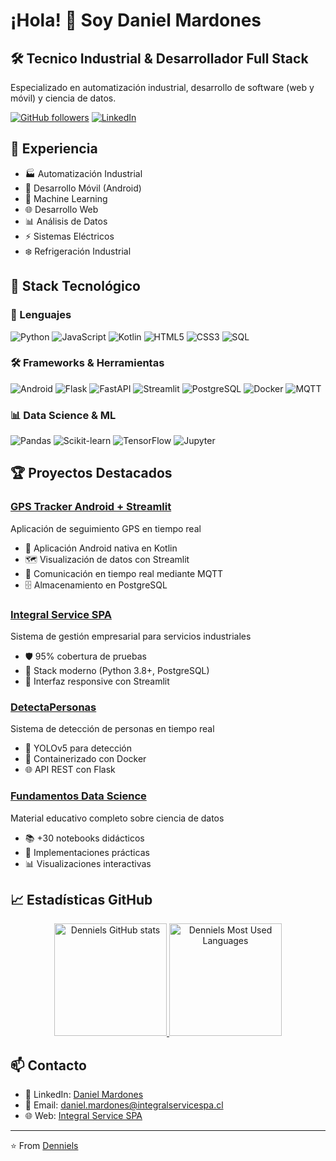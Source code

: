 # ¡Hola! 👋 Soy Daniel Mardones

## 🛠️ Tecnico Industrial & Desarrollador Full Stack
Especializado en automatización industrial, desarrollo de software (web y móvil) y ciencia de datos.

[![GitHub followers](https://img.shields.io/github/followers/Denniels?label=Follow&style=social)](https://github.com/Denniels)
[![LinkedIn](https://img.shields.io/badge/-LinkedIn-0077B5?style=flat&logo=LinkedIn&logoColor=white)](https://www.linkedin.com/in/daniel-andres-mardones-sanhueza-27b73777)

## 💼 Experiencia
- 🏭 Automatización Industrial
- 📱 Desarrollo Móvil (Android)
- 🤖 Machine Learning
- 🌐 Desarrollo Web
- 📊 Análisis de Datos
- ⚡ Sistemas Eléctricos
- ❄️ Refrigeración Industrial

## 🚀 Stack Tecnológico

### 🔧 Lenguajes
![Python](https://img.shields.io/badge/-Python-3776AB?style=flat&logo=Python&logoColor=white)
![JavaScript](https://img.shields.io/badge/-JavaScript-F7DF1E?style=flat&logo=JavaScript&logoColor=black)
![Kotlin](https://img.shields.io/badge/-Kotlin-7F52FF?style=flat&logo=Kotlin&logoColor=white)
![HTML5](https://img.shields.io/badge/-HTML5-E34F26?style=flat&logo=HTML5&logoColor=white)
![CSS3](https://img.shields.io/badge/-CSS3-1572B6?style=flat&logo=CSS3&logoColor=white)
![SQL](https://img.shields.io/badge/-SQL-4479A1?style=flat&logo=MySQL&logoColor=white)

### 🛠️ Frameworks & Herramientas
![Android](https://img.shields.io/badge/-Android-3DDC84?style=flat&logo=Android&logoColor=white)
![Flask](https://img.shields.io/badge/-Flask-000000?style=flat&logo=Flask&logoColor=white)
![FastAPI](https://img.shields.io/badge/-FastAPI-009688?style=flat&logo=FastAPI&logoColor=white)
![Streamlit](https://img.shields.io/badge/-Streamlit-FF4B4B?style=flat&logo=Streamlit&logoColor=white)
![PostgreSQL](https://img.shields.io/badge/-PostgreSQL-336791?style=flat&logo=PostgreSQL&logoColor=white)
![Docker](https://img.shields.io/badge/-Docker-2496ED?style=flat&logo=Docker&logoColor=white)
![MQTT](https://img.shields.io/badge/-MQTT-660066?style=flat&logo=MQTT&logoColor=white)

### 📊 Data Science & ML
![Pandas](https://img.shields.io/badge/-Pandas-150458?style=flat&logo=Pandas&logoColor=white)
![Scikit-learn](https://img.shields.io/badge/-Scikit--learn-F7931E?style=flat&logo=scikit-learn&logoColor=white)
![TensorFlow](https://img.shields.io/badge/-TensorFlow-FF6F00?style=flat&logo=TensorFlow&logoColor=white)
![Jupyter](https://img.shields.io/badge/-Jupyter-F37626?style=flat&logo=Jupyter&logoColor=white)

## 🏆 Proyectos Destacados

### [GPS Tracker Android + Streamlit](https://github.com/Denniels/telemetrix_test/Android_mqtt_gps_track)
Aplicación de seguimiento GPS en tiempo real
- 📱 Aplicación Android nativa en Kotlin
- 🗺️ Visualización de datos con Streamlit
- 📡 Comunicación en tiempo real mediante MQTT
- 🗄️ Almacenamiento en PostgreSQL

### [Integral Service SPA](https://github.com/Denniels/industrial_services_app)
Sistema de gestión empresarial para servicios industriales
- 🛡️ 95% cobertura de pruebas
- 🚀 Stack moderno (Python 3.8+, PostgreSQL)
- 📱 Interfaz responsive con Streamlit

### [DetectaPersonas](https://github.com/Denniels/detecta_personas)
Sistema de detección de personas en tiempo real
- 🤖 YOLOv5 para detección
- 🐳 Containerizado con Docker
- 🌐 API REST con Flask

### [Fundamentos Data Science](https://github.com/Denniels/Fundamentos-data-sciens)
Material educativo completo sobre ciencia de datos
- 📚 +30 notebooks didácticos
- 🧮 Implementaciones prácticas
- 📊 Visualizaciones interactivas

## 📈 Estadísticas GitHub

<div align="center">
  <a href="https://github.com/Denniels">
    <img height="180em" src="https://github-readme-stats-git-masterrstaa-rickstaa.vercel.app/api?username=Denniels&show_icons=true&theme=dracula&include_all_commits=true&count_private=true" alt="Denniels GitHub stats"/>
    <img height="180em" src="https://github-readme-stats-git-masterrstaa-rickstaa.vercel.app/api/top-langs/?username=Denniels&layout=compact&langs_count=7&theme=dracula" alt="Denniels Most Used Languages"/>
  </a>
</div>

## 📫 Contacto

- 💼 LinkedIn: [Daniel Mardones](https://www.linkedin.com/in/daniel-andres-mardones-sanhueza-27b73777)
- 📧 Email: daniel.mardones@integralservicespa.cl
- 🌐 Web: [Integral Service SPA](https://integralservicespa.cl)

---
⭐️ From [Denniels](https://github.com/Denniels)
